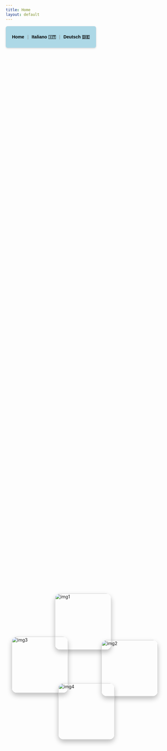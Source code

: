 ```yaml
---
title: Home
layout: default
---
```


<nav style="
background-color: lightblue;
padding: 12px 20px;
border-radius: 6px;
font-family: Arial, sans-serif;
box-shadow: 0 2px 5px rgba(0,0,0,0.15);
display: inline-flex;
gap: 10px;
align-items: center;
">
<a href="{{ site.baseurl }}/" style="
color: black;
text-decoration: none;
font-weight: 600;
transition: color 0.3s ease;
" onmouseover="this.style.color='#f0a500'" onmouseout="this.style.color='#000000'">Home</a>

<span style="color: #888;">|</span>

<a href="{{ site.baseurl }}/italiano/" style="
color: black;
text-decoration: none;
font-weight: 600;
transition: color 0.3s ease;
" onmouseover="this.style.color='#f0a500'" onmouseout="this.style.color='#000000'">Italiano 🇮🇹</a>

<span style="color: #888;">|</span>

<a href="{{ site.baseurl }}/deutsch/" style="
color: black;
text-decoration: none;
font-weight: 600;
transition: color 0.3s ease;
" onmouseover="this.style.color='#f0a500'" onmouseout="this.style.color='#000000'">Deutsch 🇩🇪</a>
</nav>
<div style="display: flex; justify-content: center; align-items: center; height: 100vh;">
  <div style="
  display: grid; 
  grid-template-columns: 180px 180px; 
  grid-template-rows: 180px 180px; 
  gap: 15px 30px;  
  justify-content: center;
  align-items: center;
  margin: 0 auto 50px auto;  
  padding: 0;
  transform: rotate(45deg);
  width: 420px;
  ">
    <img src="{{ site.baseurl }}/assets/images/libro.jpg" alt="img1" style="
      width: 180px; 
      height: 180px; 
      object-fit: cover; 
      border-radius: 18px;
      box-shadow: 0 8px 16px rgba(0,0,0,0.25);
      transform: rotate(-45deg);
        margin: 0;
    ">
    <img src="{{ site.baseurl }}/assets/images/mani.jpg" alt="img2" style="
      width: 180px; 
      height: 180px; 
      object-fit: cover; 
      border-radius: 18px;
      box-shadow: 0 8px 16px rgba(0,0,0,0.25);
      transform: rotate(-45deg);
    margin: 0;
    ">
    <img src="{{ site.baseurl }}/assets/images/quaderno.jpg" alt="img3" style="
      width: 180px; 
      height: 180px; 
      object-fit: cover; 
      border-radius: 18px;
      box-shadow: 0 8px 16px rgba(0,0,0,0.25);
      transform: rotate(-45deg);
    margin: 0;
    ">
    <img src="{{ site.baseurl }}/assets/images/biglietto.jpg" alt="img4" style="
      width: 180px; 
      height: 180px; 
      object-fit: cover; 
      border-radius: 18px;
      box-shadow: 0 8px 16px rgba(0,0,0,0.25);
      transform: rotate(-45deg);
    margin: 0;
    ">
  </div>
</div>


<div style="background: lightblue; padding: 20px; width: 100%; margin: 0; box-sizing: border-box;">
<table style="
  width: 100%; 
  border-collapse: separate; 
  border-spacing: 0 8px; /* meno spazio verticale */
  font-family: 'Segoe UI', Tahoma, Geneva, Verdana, sans-serif;
">
  <tr style="
    background: #f9f9f9; 
    box-shadow: 0 2px 8px rgba(0,0,0,0.1); 
    border-radius: 10px;
  ">
    <td style="
      vertical-align: top; 
      padding: 15px 30px; /* padding verticale ridotto */
      width: 60%; 
      border-radius: 10px 0 0 10px;
      color: #333;
      font-size: 1rem;
      line-height: 1.5;
    ">
      <p>Unsere Kanzlei wurde im Jahre 2007 gegründet mit dem Ziel, 
         ihre Mandanten sowohl in deutscher als auch in italienischer Sprache vertreten zu können.</p>
    </td>
    <td style="
      vertical-align: top; 
      padding: 15px 30px; /* padding verticale ridotto */
      border-radius: 0 10px 10px 0;
      background: #fff;
      color: #333;
      font-size: 1rem;
      line-height: 1.5;
      box-shadow: inset 0 0 10px rgba(0,0,0,0.03);
    ">
      <p>Il nostro studio è nato nel 2007 per seguire i clienti nella loro lingua madre sia in Italia sia in Germania.</p>
    </td>
  </tr>

  <!-- Nuova riga sotto -->
  <tr style="
    background: #f0f0f0; 
    box-shadow: 0 2px 8px rgba(0,0,0,0.05); 
    border-radius: 10px;
  ">
    <td style="
      vertical-align: top; 
      padding: 15px 30px; /* padding verticale ridotto */
      width: 60%; 
      border-radius: 10px 0 0 10px;
      color: #333;
      font-size: 1rem;
      line-height: 1.5;
    ">
      <p>Unser Team aus vier Rechtsanwälten und acht Mitarbeitern bietet den Mandanten eine effiziente Bearbeitung deutscher und italienischer Rechtsfragen.</p>
    </td>
    <td style="
      vertical-align: top; 
      padding: 15px 30px; /* padding verticale ridotto */
      border-radius: 0 10px 10px 0;
      background: #fff;
      color: #333;
      font-size: 1rem;
      line-height: 1.5;
      box-shadow: inset 0 0 10px rgba(0,0,0,0.03);
    ">
      <p>Il nostro Team di quattro avvocati e otto collaboratori garantisce una consulenza e assistenza efficiente sia in Italia sia in Germania.</p>
    </td>
  </tr>

  <!-- Nuova riga sotto -->
  <tr style="
    background: #f0f0f0; 
    box-shadow: 0 2px 8px rgba(0,0,0,0.05); 
    border-radius: 10px;
  ">
    <td style="
      vertical-align: top; 
      padding: 15px 30px; /* padding verticale ridotto */
      width: 60%; 
      border-radius: 10px 0 0 10px;
      color: #333;
      font-size: 1rem;
      line-height: 1.5;
    ">
      <p>Wir legen besonderen Wert auf den persönlichen und schnellen Kontakt und eine konstante Unterrichtung unserer Mandanten.</p>
    </td>
    <td style="
      vertical-align: top; 
      padding: 15px 30px; /* padding verticale ridotto */
      border-radius: 0 10px 10px 0;
      background: #fff;
      color: #333;
      font-size: 1rem;
      line-height: 1.5;
      box-shadow: inset 0 0 10px rgba(0,0,0,0.03);
    ">
      <p>Di particolare importanza per lo studio è il contatto personale, la reperibilità e l'informazione costante del cliente. </p>
    </td>
  </tr>
<!-- Nuova riga sotto -->
  <tr style="
    background: #f0f0f0; 
    box-shadow: 0 2px 8px rgba(0,0,0,0.05); 
    border-radius: 10px;
  ">
    <td style="
      vertical-align: top; 
      padding: 15px 30px; /* padding verticale ridotto */
      width: 60%; 
      border-radius: 10px 0 0 10px;
      color: #333;
      font-size: 1rem;
      line-height: 1.5;
    ">
      <p>
        <a href="{{ site.baseurl }}/deutsch/" style="
          display: inline-block;
          padding: 12px 25px; 
          background-color: grey; 
          color: white; 
          text-decoration: none; 
          border-radius: 6px;
          font-weight: 600;
          transition: background-color 0.3s ease;
        " onmouseover="this.style.backgroundColor='#FF0000'" onmouseout="this.style.backgroundColor='#808080'">Approfondisci in tedesco</a>
      </p>    
    </td>
    <td style="
      vertical-align: top; 
      padding: 15px 30px; /* padding verticale ridotto */
      border-radius: 0 10px 10px 0;
      background: #fff;
      color: #333;
      font-size: 1rem;
      line-height: 1.5;
      box-shadow: inset 0 0 10px rgba(0,0,0,0.03);
    ">
      <p>
        <a href="{{ site.baseurl }}/italiano/" style="
          display: inline-block;
          padding: 12px 25px; 
          background-color: grey; 
          color: white; 
          text-decoration: none; 
          border-radius: 6px;
          font-weight: 600;
          transition: background-color 0.3s ease;
        " onmouseover="this.style.backgroundColor='#FF0000'" onmouseout="this.style.backgroundColor='#808080'">Approfondisci in italiano</a>
      </p>    
    </td>
  </tr>
</table>
</div>

<div style="width: 100%; margin-top: 40px; display: flex; justify-content: center; position: relative;">
  <img src="{{ site.baseurl }}/assets/images/campanile.jpg" alt="immagine" style="width: 80%; max-width: 800px; height: auto; border-radius: 8px;">
  <a href="{{ site.baseurl }}/italiano/" style="
      position: absolute;
      top: 50%;
      left: 50%;
      transform: translate(-50%, -50%);
      color: white;
      font-weight: bold;
      font-size: 2rem;
      text-shadow: 2px 2px 5px rgba(0,0,0,0.7);
      text-decoration: none;
      background-color: rgba(220, 53, 69, 0.85);
      padding: 8px 16px;
      border-radius: 6px;
      min-width: 120px;
      text-align: center;
  ">
    Richiesta
  </a>
</div>

<footer style="background: lightblue; padding: 20px; margin-top: 40px; width: 100%; font-family: 'Segoe UI', Tahoma, Geneva, Verdana, sans-serif; font-size: 1rem; color: #333;">
  <div style="max-width: 1200px; margin: 0 auto;">
    <p><strong>Italia:</strong> Avv. Elke Kuehnel, Via Camperio 3, 20900 Monza (MB) Tel: +39.039.6829148, Fax: +39.039.9142269</p>
    <p><strong>Germania:</strong> Kanzlei Kuehnel&Engels, Rudolf-Walther-Str. 1, 63584 Gruendau, Tel: +49.(0)6051.48140</p>
    <p><strong>Mail:</strong> <a href="mailto:info@studiolegalekuehnel.com" style="color: #333; text-decoration: underline;">info@studiolegalekuehnel.com</a></p>
  </div>
</footer>




